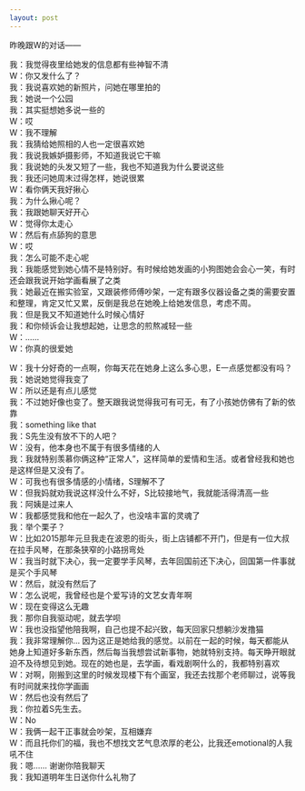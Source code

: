 ```yaml
---
layout: post
---
```


昨晚跟W的对话——

我：我觉得夜里给她发的信息都有些神智不清<br>
W：你又发什么了？<br>
我：我说喜欢她的新照片，问她在哪里拍的<br>
我：她说一个公园<br>
我：其实挺想她多说一些的<br>
W：哎<br>
W：我不理解<br>
我：我猜给她照相的人也一定很喜欢她<br>
我：我说我嫉妒摄影师，不知道我说它干嘛<br>
我：我说她的头发又短了一些，我也不知道我为什么要说这些<br>
我：我还问她周末过得怎样，她说很累<br>
W：看你俩天我好揪心<br>
我：为什么揪心呢？<br>
我：我跟她聊天好开心<br>
W：觉得你太走心<br>
W：然后有点舔狗的意思<br>
W：哎<br>
我：怎么可能不走心呢<br>
我：我能感觉到她心情不是特别好。有时候给她发画的小狗图她会会心一笑，有时还会跟我说开始学画看展了之类<br>
我：她最近在搬实验室，又跟装修师傅吵架，一定有跟多仪器设备之类的需要安置和整理，肯定又忙又累，反倒是我总在她晚上给她发信息，考虑不周。<br>
我：但是我又不知道她什么时候心情好<br>
我：和你倾诉会让我想起她，让思念的煎熬减轻一些<br>
W：……<br>
W：你真的很爱她<br>

W：我十分好奇的一点啊，你每天花在她身上这么多心思，E一点感觉都没有吗？<br>
我：她说她觉得我变了<br>
W：所以还是有点儿感觉<br>
我：不过她好像也变了。整天跟我说觉得我可有可无，有了小孩她仿佛有了新的依靠<br>
我：something like that<br>
我：S先生没有放不下的人吧？<br>
W：没有，他本身也不属于有很多情绪的人<br>
我：我就特别羡慕你俩这种“正常人”，这样简单的爱情和生活。或者曾经我和她也是这样但是又没有了。<br>
W：可我也有很多情感的小情绪，S理解不了<br>
W：但我妈就劝我说这样没什么不好，S比较接地气，我就能活得清高一些<br>
我：阿姨是过来人<br>
W：我都感觉我和他在一起久了，也没啥丰富的灵魂了<br>
我：举个栗子？<br>
W：比如2015那年元旦我走在波恩的街头，街上店铺都不开门，但是有一位大叔在拉手风琴，在那条狭窄的小路拐弯处<br>
W：我当时就下决心，我一定要学手风琴，去年回国前还下决心，回国第一件事就是买个手风琴<br>
W：然后，就没有然后了<br>
W：怎么说呢，我曾经也是个爱写诗的文艺女青年啊<br>
W：现在变得这么无趣<br>
我：那你自我驱动呢，就去学呗<br>
W：我也没指望他陪我啊，自己也提不起兴致，每天回家只想躺沙发撸猫<br>
我：我非常理解你… 因为这正是她给我的感觉。以前在一起的时候，每天都能从她身上知道好多新东西，然后每当我想尝试新事物，她就特别支持。每天睁开眼就迫不及待想见到她。现在的她也是，去学画，看戏剧啊什么的，我都特别喜欢<br>
W：对啊，刚搬到这里的时候发现楼下有个画室，我还去找那个老师聊过，说等我有时间就来找你学画画<br>
W：然后也没有然后了<br>
我：你拉着S先生去。<br>
W：No<br>
W：我俩一起干正事就会吵架，互相嫌弃<br>
W：而且托你们的福，我也不想找文艺气息浓厚的老公，比我还emotional的人我吼不住<br>
我：嗯…… 谢谢你陪我聊天<br>
我：我知道明年生日送你什么礼物了